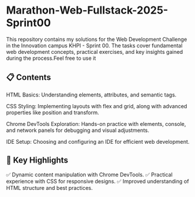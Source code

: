 # Marathon-Web-Fullstack-2025-Sprint00
This repository contains my solutions for the Web Development Challenge in the Innovation campus KHPI - Sprint 00. The tasks cover fundamental web development concepts, practical exercises, and key insights gained during the process.Feel free to use it

## 📋 Contents

HTML Basics: Understanding elements, attributes, and semantic tags.

CSS Styling: Implementing layouts with flex and grid, along with advanced properties like position and transform.

Chrome DevTools Exploration: Hands-on practice with elements, console, and network panels for debugging and visual adjustments.

IDE Setup: Choosing and configuring an IDE for efficient web development.

## 🚀 Key Highlights

✅ Dynamic content manipulation with Chrome DevTools.
✅ Practical experience with CSS for responsive designs.
✅ Improved understanding of HTML structure and best practices.
